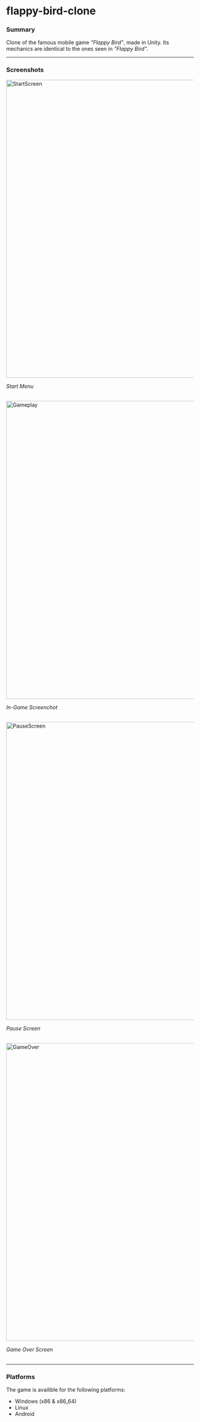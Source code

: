 # flappy-bird-clone
### Summary

Clone of the famous mobile game *"Flappy Bird"*, made in Unity.
Its mechanics are identical to the ones seen in *"Flappy Bird"*.

---

### Screenshots

<img src="https://github.com/golphinho/flappy-bird-clone/assets/138117292/1f94d207-0afa-46b6-ab5f-3a221e1b780f" alt="StartScreen" width="800"/>

*Start Menu*
<br/><br/>


<img src="https://github.com/golphinho/flappy-bird-clone/assets/138117292/b80ff709-7c2d-4a9b-a88a-927bbf7cf43c" alt="Gameplay" width="800"/>

*In-Game Screenchot*
<br/><br/>

<img src="https://github.com/golphinho/flappy-bird-clone/assets/138117292/ffdaa0a9-81e1-4c23-9eaa-5124bd09cb83" alt="PauseScreen" width="800"/>

*Pause Screen*
<br/><br/>

<img src="https://github.com/golphinho/flappy-bird-clone/assets/138117292/cb18f3c3-bdc5-44a3-ab5f-7b3f4cb1bd5a" alt="GameOver" width="800"/>

*Game Over Screen*
<br/><br/>

---

### Platforms
The game is availible for the following platforms:
+ Windows (x86 & x86_64) 
+ Linux
+ Android 
